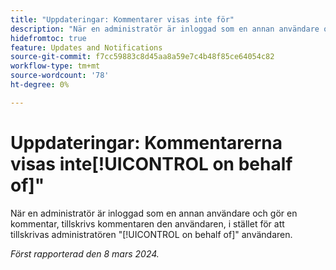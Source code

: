 ```yaml
---
title: "Uppdateringar: Kommentarer visas inte för"
description: "När en administratör är inloggad som en annan användare och gör en kommentar, tillskrivs kommentaren den användaren istället för att tillskrivas administratören för användarens räkning."
hidefromtoc: true
feature: Updates and Notifications
source-git-commit: f7cc59883c8d45aa8a59e7c4b48f85ce64054c82
workflow-type: tm+mt
source-wordcount: '78'
ht-degree: 0%

---
```



# Uppdateringar: Kommentarerna visas inte[!UICONTROL on behalf of]&quot;

När en administratör är inloggad som en annan användare och gör en kommentar, tillskrivs kommentaren den användaren, i stället för att tillskrivas administratören &quot;[!UICONTROL on behalf of]&quot; användaren.

_Först rapporterad den 8 mars 2024._
